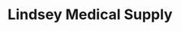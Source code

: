 ---
title: "Lindsey Medical Supply"
url: /oklahoma-city/lindsey-medical-supply/
shop: Sanitätshaus
---